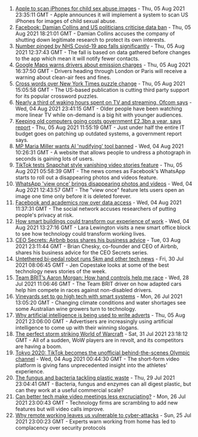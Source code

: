 1. [Apple to scan iPhones for child sex abuse images](https://www.bbc.co.uk/news/technology-58109748) - Thu, 05 Aug 2021 23:35:11 GMT - Apple announces it will implement a system to scan US iPhones for images of child sexual abuse.
2. [Facebook: Damian Collins and US politicians criticise data ban](https://www.bbc.co.uk/news/technology-58104609) - Thu, 05 Aug 2021 18:21:01 GMT - Damian Collins accuses the company of shutting down legitimate research to protect its own interests.
3. [Number pinged by NHS Covid-19 app falls significantly](https://www.bbc.co.uk/news/technology-58076215) - Thu, 05 Aug 2021 12:37:43 GMT - The fall is based on data gathered before changes to the app which mean it will notify fewer contacts.
4. [Google Maps warns drivers about emission charges](https://www.bbc.co.uk/news/technology-58102651) - Thu, 05 Aug 2021 16:37:50 GMT - Drivers heading through London or Paris will receive a warning about clean-air fees and fines.
5. [Cross words over New York Times puzzle change](https://www.bbc.co.uk/news/technology-58102983) - Thu, 05 Aug 2021 15:05:58 GMT - The US-based publication is cutting third party support for its popular crossword puzzles.
6. [Nearly a third of waking hours spent on TV and streaming, Ofcom says](https://www.bbc.co.uk/news/technology-58086629) - Wed, 04 Aug 2021 23:41:15 GMT - Older people have been watching more linear TV while on-demand is a big hit with younger audiences.
7. [Keeping old computers going costs government £2.3bn a year, says report](https://www.bbc.co.uk/news/uk-politics-58085316) - Thu, 05 Aug 2021 11:55:19 GMT - Just under half the entire IT budget goes on patching up outdated systems, a government report says.
8. [MP Maria Miller wants AI 'nudifying' tool banned](https://www.bbc.co.uk/news/technology-57996910) - Wed, 04 Aug 2021 10:26:31 GMT - A website that allows people to undress a photograph in seconds is gaining lots of users.
9. [TikTok tests Snapchat style vanishing video stories feature](https://www.bbc.co.uk/news/business-58095639) - Thu, 05 Aug 2021 05:58:39 GMT - The news comes as Facebook's WhatsApp starts to roll out a disappearing photos and videos feature.
10. [WhatsApp 'view once' brings disappearing photos and videos](https://www.bbc.co.uk/news/technology-58087379) - Wed, 04 Aug 2021 12:43:57 GMT - The "view once" feature lets users open an image one time only before it is deleted forever.
11. [Facebook and academics row over data access](https://www.bbc.co.uk/news/technology-58086628) - Wed, 04 Aug 2021 11:37:31 GMT - The social network accuses researchers of putting people's privacy at risk.
12. [How smart buildings could transform our experience of work](https://www.bbc.co.uk/news/technology-58014316) - Wed, 04 Aug 2021 13:27:16 GMT - Lara Lewington visits a new smart office block to see how technology could transform working lives.
13. [CEO Secrets: Airbnb boss shares his business advice](https://www.bbc.co.uk/news/business-58025562) - Tue, 03 Aug 2021 23:11:44 GMT - Brian Chesky, co-founder and CEO of Airbnb, shares his business advice for the CEO Secrets series.
14. [Untethered bi-pedal robot runs 5km and other tech news](https://www.bbc.co.uk/news/technology-58014320) - Fri, 30 Jul 2021 08:06:45 GMT - Jen Copestake looks at some of the best technology news stories of the week.
15. [Team BRIT’s Aaron Morgan: How hand controls help me race](https://www.bbc.co.uk/news/technology-57930083) - Wed, 28 Jul 2021 11:06:46 GMT - The Team BRIT driver on how adapted cars help him compete in races against non-disabled drivers.
16. [Vineyards set to go high tech with smart systems](https://www.bbc.co.uk/news/technology-57850284) - Mon, 26 Jul 2021 13:05:20 GMT - Changing climate conditions and water shortages see some Australian wine growers turn to technology.
17. [Why artificial intelligence is being used to write adverts](https://www.bbc.co.uk/news/business-57781557) - Thu, 05 Aug 2021 23:06:00 GMT - Advertisers are increasingly using artificial intelligence to come up with their winning slogans.
18. [The perfect storm striking World of Warcraft](https://www.bbc.co.uk/news/technology-58017429) - Sat, 31 Jul 2021 23:18:12 GMT - All of a sudden, WoW players are in revolt, and its competitors are having a boom.
19. [Tokyo 2020: TikTok becomes the unofficial behind-the-scenes Olympic channel](https://www.bbc.co.uk/news/world-australia-58053519) - Wed, 04 Aug 2021 00:44:30 GMT - The short-form video platform is giving fans unprecedented insight into the athletes' experience.
20. [The fungus and bacteria tackling plastic waste](https://www.bbc.co.uk/news/business-57733178) - Thu, 29 Jul 2021 23:04:41 GMT - Bacteria, fungus and enzymes can all digest plastic, but can they work at a useful commercial scale?
21. [Can better tech make video meetings less excruciating?](https://www.bbc.co.uk/news/business-57720504) - Mon, 26 Jul 2021 23:00:43 GMT - Technology firms are scrambling to add new features but will video calls improve.
22. [Why remote working leaves us vulnerable to cyber-attacks](https://www.bbc.co.uk/news/business-57847652) - Sun, 25 Jul 2021 23:00:23 GMT - Experts warn working from home has led to complacency over security protocols
